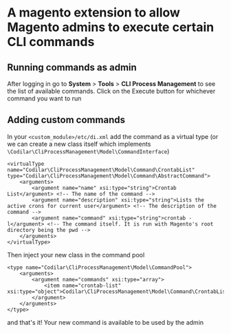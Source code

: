 # A magento extension to allow Magento admins to execute certain CLI commands

## Running commands as admin

After logging in go to __System__ > __Tools__ > __CLI Process Management__ to see the list of available commands. Click on the Execute button for whichever command you want to run

## Adding custom commands

In your `<custom_module>/etc/di.xml` add the command as a virtual type (or we can create a new class itself which implements `\Codilar\CliProcessManagement\Model\CommandInterface`)

    <virtualType name="Codilar\CliProcessManagement\Model\Command\CrontabList" type="Codilar\CliProcessManagement\Model\Command\AbstractCommand">
        <arguments>
            <argument name="name" xsi:type="string">Crontab List</argument> <!-- The name of the command -->
            <argument name="description" xsi:type="string">Lists the active crons for current user</argument> <!-- The description of the command -->
            <argument name="command" xsi:type="string">crontab -l</argument> <!-- The command itself. It is run with Magento's root directory being the pwd -->
        </arguments>
    </virtualType>
    
Then inject your new class in the command pool

    <type name="Codilar\CliProcessManagement\Model\CommandPool">
        <arguments>
            <argument name="commands" xsi:type="array">
                <item name="crontab-list" xsi:type="object">Codilar\CliProcessManagement\Model\Command\CrontabList</item>
            </argument>
        </arguments>
    </type>
    
and that's it! Your new command is available to be used by the admin
